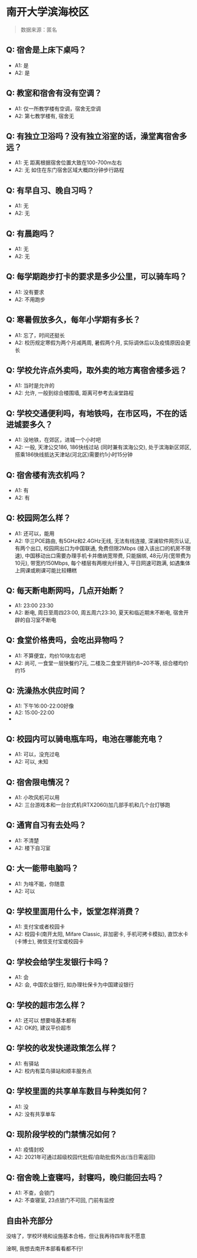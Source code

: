# 南开大学滨海校区

> 数据来源：匿名

## Q: 宿舍是上床下桌吗？

- A1: 是
- A2: 是

## Q: 教室和宿舍有没有空调？

- A1: 仅一所教学楼有空调，宿舍无空调
- A2: 第七教学楼有, 宿舍无

## Q: 有独立卫浴吗？没有独立浴室的话，澡堂离宿舍多远？

- A1: 无 距离根据宿舍位置大致在100-700m左右
- A2: 无 如住在东门宿舍区域大概四分钟步行路程

## Q: 有早自习、晚自习吗？

- A1: 无
- A2: 无

## Q: 有晨跑吗？

- A1: 无
- A2: 无

## Q: 每学期跑步打卡的要求是多少公里，可以骑车吗？

- A1: 没有要求
- A2: 不用跑步

## Q: 寒暑假放多久，每年小学期有多长？

- A1: 忘了，时间还挺长
- A2: 校历规定寒假为两个月减两周, 暑假两个月, 实际调休后以及疫情原因会更长
## Q: 学校允许点外卖吗，取外卖的地方离宿舍楼多远？

- A1: 当时是允许的
- A2: 允许, 一般到综合楼围墙, 距离可参考去澡堂路程

## Q: 学校交通便利吗，有地铁吗，在市区吗，不在的话进城要多久？

- A1: 没地铁，在郊区，进城一个小时吧
- A2: 一般, 天津公交186, 186快线过站 (同时兼有滨海公交), 处于滨海新区郊区, 搭乘186快线抵达天津站(河北区)需要约1小时15分钟 

## Q: 宿舍楼有洗衣机吗？

- A1: 有
- A2: 有

## Q: 校园网怎么样？

- A1: 还可以，能用
- A2: 华三POE路由, 有5GHz和2.4GHz无线, 无法有线连接, 深澜软件网页认证, 有两个出口, 校园网出口为中国联通, 免费但限2Mbps (接入该出口的机房不限速), 中国移动出口需要办理手机卡并缴纳宽带费, 只能捆绑, 48元/月(宽带费为10元), 带宽约150Mbps, 每个楼层有两根光纤接入, 平日网速可跑满, 如遇集体上网课或刷课可能比较糟糕
## Q: 每天断电断网吗，几点开始断？

- A1: 23:00 23:30
- A2: 断电, 周日至周四23:00, 周五周六23:30, 夏天和临近期末不断电, 宿舍开辟的自习室不断电

## Q: 食堂价格贵吗，会吃出异物吗？

- A1: 不算便宜，均价10块左右吧
- A2: 尚可, 一食堂一层快餐约7元, 二楼及二食堂开销约8~20不等, 综合楼均价约15

## Q: 洗澡热水供应时间？

- A1: 下午16:00-22:00好像
- A2: 15:00-22:00
- 
## Q: 校园内可以骑电瓶车吗，电池在哪能充电？

- A1: 可以，没充过电
- A2: 可以, 未知

## Q: 宿舍限电情况？

- A1: 小吹风机可以用
- A2: 三台游戏本和一台台式机(RTX2060)加几部手机和几个台灯够跑

## Q: 通宵自习有去处吗？

- A1: 不清楚
- A2: 楼下自习室

## Q: 大一能带电脑吗？

- A1: 为啥不能，你随意
- A2: 可以
## Q: 学校里面用什么卡，饭堂怎样消费？

- A1: 支付宝或者校园卡
- A2: 校园卡(南开太阳, Mifare Classic, 非加密卡, 手机可拷卡模拟), 直饮水卡 (卡博士), 微信支付宝或校园卡

## Q: 学校会给学生发银行卡吗？

- A1: 会
- A2: 会, 中国农业银行, 如办理社保卡为中国建设银行

## Q: 学校的超市怎么样？

- A1: 还可以  想要啥基本都有
- A2: OK的, 建议平价超市

## Q: 学校的收发快递政策怎么样？

- A1: 有驿站
- A2: 校内有菜鸟驿站和顺丰服务点
## Q: 学校里面的共享单车数目与种类如何？

- A1: 没
- A2: 没有共享单车

## Q: 现阶段学校的门禁情况如何？

- A1: 疫情封校
- A2: 2021年可通过超级校园代批假/自助批假外出(当日需返回)

## Q: 宿舍晚上查寝吗，封寝吗，晚归能回去吗？

- A1: 不查，会锁门
- A2: 不查寝室, 23点锁门不可回, 门前有监控

## 自由补充部分

没啥了，学校环境和设施基本合格，但让我再待四年我不愿意

淦啊, 我想去南开本部看看都不行!

